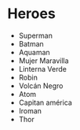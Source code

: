 # Heroes

- Superman
- Batman
- Aquaman
- Mujer Maravilla
- Linterna Verde
- Robin
- Volcán Negro
- Atom
- Capitan américa
- Iroman
- Thor
